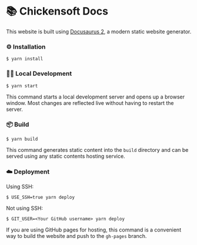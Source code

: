 # 📚 Chickensoft Docs

This website is built using [Docusaurus 2](https://docusaurus.io/), a modern static website generator.

### ⚙️ Installation

```
$ yarn install
```

### 🧑‍💻 Local Development

```
$ yarn start
```

This command starts a local development server and opens up a browser window. Most changes are reflected live without having to restart the server.

### 📦 Build

```
$ yarn build
```

This command generates static content into the `build` directory and can be served using any static contents hosting service.

### ☁️ Deployment

Using SSH:

```
$ USE_SSH=true yarn deploy
```

Not using SSH:

```
$ GIT_USER=<Your GitHub username> yarn deploy
```

If you are using GitHub pages for hosting, this command is a convenient way to build the website and push to the `gh-pages` branch.
